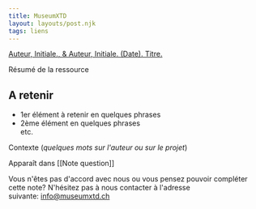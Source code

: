```yaml
---
title: MuseumXTD
layout: layouts/post.njk
tags: liens
---
```

[Auteur, Initiale., & Auteur, Initiale. (Date). Titre.](https://icom.museum/fr/news/webinaire-transformation-numerique-musees/)

Résumé de la ressource

## A retenir
- 1er élément à retenir en quelques phrases
- 2ème élément en quelques phrases  
etc. 
  
Contexte (*quelques mots sur l'auteur ou sur le projet*)


Apparaît dans [[Note question]]

Vous n'êtes pas d'accord avec nous ou vous pensez pouvoir compléter cette note? N'hésitez pas à nous contacter à l'adresse suivante: [info@museumxtd.ch](mailto:info@museumxtd.ch)